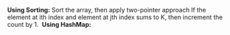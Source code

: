 **Using Sorting:**
Sort the array, then apply two-pointer approach
If the element at ith index and element at jth index sums to K, then increment the count by 1.
​
**Using HashMap:**
​
​
​
​